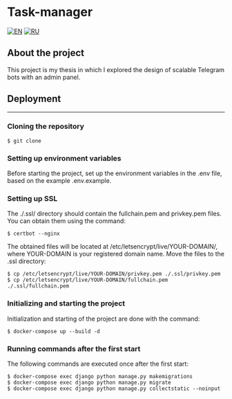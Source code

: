 # Task-manager

[![EN](https://img.shields.io/badge/lang-EN-blue.svg)](docs/en.md)
[![RU](https://img.shields.io/badge/lang-RU-red.svg)](docs/ru.md)

## About the project

This project is my thesis in which I explored the design of scalable Telegram bots with an admin panel.

## Deployment
___

### Cloning the repository

```shell
$ git clone 
```

### Setting up environment variables
Before starting the project, set up the environment variables in the .env file, based on the example .env.example.

### Setting up SSL
The ./.ssl/ directory should contain the fullchain.pem and privkey.pem files. You can obtain them using the command:

```shell
$ certbot --nginx
```

The obtained files will be located at /etc/letsencrypt/live/YOUR-DOMAIN/, where YOUR-DOMAIN is your registered domain name. Move the files to the .ssl directory:

```shell
$ cp /etc/letsencrypt/live/YOUR-DOMAIN/privkey.pem ./.ssl/privkey.pem
$ cp /etc/letsencrypt/live/YOUR-DOMAIN/fullchain.pem ./.ssl/fullchain.pem 
```

### Initializing and starting the project
Initialization and starting of the project are done with the command:

```shell
$ docker-compose up --build -d
```

### Running commands after the first start
The following commands are executed once after the first start:

```shell
$ docker-compose exec django python manage.py makemigrations
$ docker-compose exec django python manage.py migrate
$ docker-compose exec django python manage.py collectstatic --noinput
```
